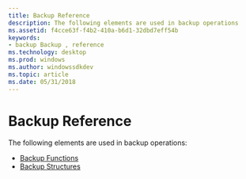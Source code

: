 ```yaml
---
title: Backup Reference
description: The following elements are used in backup operations
ms.assetid: f4cce63f-f4b2-410a-b6d1-32dbd7eff54b
keywords:
- backup Backup , reference
ms.technology: desktop
ms.prod: windows
ms.author: windowssdkdev
ms.topic: article
ms.date: 05/31/2018
---
```


# Backup Reference

The following elements are used in backup operations:

-   [Backup Functions](backup-functions.md)
-   [Backup Structures](backup-structures.md)

 

 




